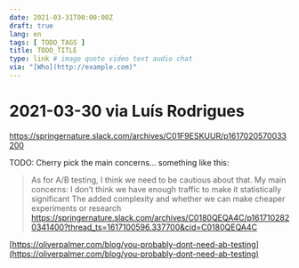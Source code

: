 ```yaml
---
date: 2021-03-31T00:00:00Z
draft: true
lang: en
tags: [ TODO_TAGS ]
title: TODO_TITLE
type: link # image quote video text audio chat
via: "[Who](http://example.com)"
---
```



# 2021-03-30 via Luís Rodrigues
https://springernature.slack.com/archives/C01F9ESKUUR/p1617020570033200

TODO: Cherry pick the main concerns… something like this:

> As for A/B testing, I think we need to be cautious about that. My main concerns:
> I don’t think we have enough traffic to make it statistically significant
> The added complexity and whether we can make cheaper experiments or research
https://springernature.slack.com/archives/C0180QEQA4C/p1617102820341400?thread_ts=1617100596.337700&cid=C0180QEQA4C

[https://oliverpalmer.com/blog/you-probably-dont-need-ab-testing](https://oliverpalmer.com/blog/you-probably-dont-need-ab-testing)

